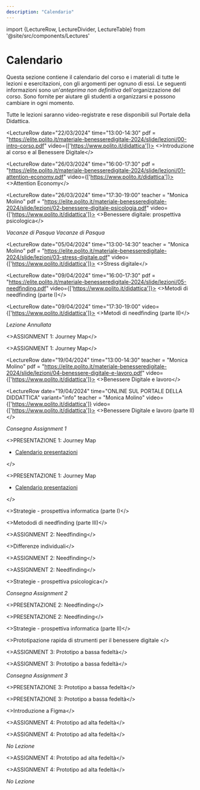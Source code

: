 ```yaml
---
description: "Calendario"
---
```


import {LectureRow, LectureDivider, LectureTable} from '@site/src/components/Lectures'


# Calendario

Questa sezione contiene il calendario del corso e i materiali di tutte le lezioni e esercitazioni, con gli argomenti per ognuno di essi. Le seguenti informazioni sono un'*anteprima non definitiva* dell'organizzazione del corso. Sono fornite per aiutare gli studenti a organizzarsi e possono cambiare in ogni momento.

Tutte le lezioni saranno video-registrate e rese disponibili sul Portale della Didattica.


<LectureTable defaultTeacher="Alberto Monge Roffarello" defaultType="Lezione" showMaterial={true} language='IT'>

<LectureDivider topic = "Settimana 1"/>

<LectureRow
    date="22/03/2024" time="13:00-14:30" pdf = "https://elite.polito.it/materiale-benesseredigitale-2024/slide/lezioni/00-intro-corso.pdf" video={['https://www.polito.it/didattica']}>
    <>Introduzione al corso e al Benessere Digitale</>
</LectureRow>

<LectureDivider topic = "Settimana 2"/>

<LectureRow
    date="26/03/2024" time="16:00-17:30" pdf = "https://elite.polito.it/materiale-benesseredigitale-2024/slide/lezioni/01-attention-economy.pdf" video={['https://www.polito.it/didattica']}>
    <>Attention Economy</>
</LectureRow>

<LectureRow
    date="26/03/2024" time="17:30-19:00"
    teacher = "Monica Molino" pdf = "https://elite.polito.it/materiale-benesseredigitale-2024/slide/lezioni/02-benessere-digitale-psicologia.pdf" video={['https://www.polito.it/didattica']}>
    <>Benessere digitale: prospettiva psicologica</>
</LectureRow>


<LectureRow variant="warning" teacher="" type="">
    <em>Vacanze di Pasqua</em>
</LectureRow>

<LectureDivider topic = "Settimana 3"/>

<LectureRow variant="warning" teacher="" type="">
    <em>Vacanze di Pasqua</em>
</LectureRow>

<LectureRow
    date="05/04/2024" time="13:00-14:30"
    teacher = "Monica Molino" pdf = "https://elite.polito.it/materiale-benesseredigitale-2024/slide/lezioni/03-stress-digitale.pdf" video={['https://www.polito.it/didattica']}>
    <>Stress digitale</>
</LectureRow>

<LectureDivider topic = "Settimana 4"/>

<LectureRow
    date="09/04/2024" time="16:00-17:30" pdf = "https://elite.polito.it/materiale-benesseredigitale-2024/slide/lezioni/05-needfinding.pdf" video={['https://www.polito.it/didattica']}>
    <>Metodi di needfinding (parte I)</>
</LectureRow>

<LectureRow
    date="09/04/2024" time="17:30-19:00" video={['https://www.polito.it/didattica']}>
    <>Metodi di needfinding (parte II)</>
</LectureRow>

<!--<LectureRow
    date="12/04/2024" time="13:00-14:30"
    teacher = "Monica Molino" pdf = "https://elite.polito.it/materiale-benesseredigitale-2024/slide/lezioni/04-benessere-digitale-e-lavoro.pdf">
    <>Benessere Digitale e lavoro (parte I)</>
</LectureRow>-->

<LectureRow
    date="12/04/2024" variant="warning" time="13:00-14:30" teacher="" type="">
    <em>Lezione Annullata</em>
</LectureRow>


<LectureDivider topic = "Settimana 5"/>

<LectureRow
    date="16/04/2024" time="16:00-17:30"
    type = "Esercitazione" pdf = "https://elite.polito.it/materiale-benesseredigitale-2024/slide/assignment/A1-journeymap.pdf">
    <>ASSIGNMENT 1: Journey Map</>
</LectureRow>

<LectureRow
    date="16/04/2024" time="17:30-19:00"
    type = "Esercitazione">
    <>ASSIGNMENT 1: Journey Map</>
</LectureRow>

<LectureRow
    date="19/04/2024" time="13:00-14:30"
    teacher = "Monica Molino" pdf = "https://elite.polito.it/materiale-benesseredigitale-2024/slide/lezioni/04-benessere-digitale-e-lavoro.pdf" video={['https://www.polito.it/didattica']}>
    <>Benessere Digitale e lavoro</>
</LectureRow>

<LectureRow
    date="19/04/2024" time="ONLINE SUL PORTALE DELLA DIDDATTICA" variant="info"
    teacher = "Monica Molino" video={['https://www.polito.it/didattica']} video={['https://www.polito.it/didattica']}>
    <>Benessere Digitale e lavoro (parte II)</>
</LectureRow>

<LectureDivider topic = "Settimana 6"/>

<LectureRow variant="success" date="22/04/2024" time="EOD" teacher="" type="">
    <em>Consegna Assignment 1</em>
</LectureRow>

<LectureRow
    date="23/04/2024" time="16:00-17:30"
    type = "Esercitazione" teacher = "Monica Molino">
    <>PRESENTAZIONE 1: Journey Map
    <ul><li><a href="https://docs.google.com/spreadsheets/d/1-J4LfEgAsTg8K8DJGgJS9MJuXyhhG2OjiB69xGXJuWw/edit?usp=sharing">Calendario presentazioni</a></li></ul></>
</LectureRow>

<LectureRow
    date="23/04/2024" time="17:30-19:00"
    type = "Esercitazione" teacher = "Monica Molino">
    <>PRESENTAZIONE 1: Journey Map
    <ul><li><a href="https://docs.google.com/spreadsheets/d/1-J4LfEgAsTg8K8DJGgJS9MJuXyhhG2OjiB69xGXJuWw/edit?usp=sharing">Calendario presentazioni</a></li></ul></>
</LectureRow>

<LectureRow
    date="26/04/2024" time="13:00-14:30" pdf = "https://elite.polito.it/materiale-benesseredigitale-2024/slide/lezioni/06-strategie-informatiche.pdf">
    <>Strategie - prospettiva informatica (parte I)</>
</LectureRow>

<LectureDivider topic = "Settimana 7"/>

<LectureRow
    date="30/04/2024" time="16:00-17:30"
    teacher = "Monica Molino">
    <>Metododi di needfinding (parte III)</>
</LectureRow>

<LectureRow
    date="30/04/2024" time="17:30-19:00"
    type = "Esercitazione" teacher = "Monica Molino">
    <>ASSIGNMENT 2: Needfinding</>
</LectureRow>

<LectureRow
    date="03/05/2024" time="13:00-14:30"
    teacher = "Monica Molino">
    <>Differenze individuali</>
</LectureRow>

<LectureDivider topic = "Settimana 8"/>

<LectureRow
    date="07/05/2024" time="16:00-17:30"
    type = "Esercitazione">
    <>ASSIGNMENT 2: Needfinding</>
</LectureRow>

<LectureRow
    date="07/05/2024" time="17:30-19:00"
    type = "Esercitazione" teacher = "Monica Molino">
    <>ASSIGNMENT 2: Needfinding</>
</LectureRow>

<LectureRow
    date="10/05/2024" time="13:00-14:30" teacher = "Monica Molino">
    <>Strategie - prospettiva psicologica</>
</LectureRow>

<LectureDivider topic = "Settimana 9"/>

<LectureRow variant="success" date="13/05/2024" time="EOD" teacher="" type="">
    <em>Consegna Assignment 2</em>
</LectureRow>

<LectureRow
    date="14/05/2024" time="16:00-17:30"
    type = "Esercitazione" teacher = "Monica Molino">
    <>PRESENTAZIONE 2: Needfinding</>
</LectureRow>

<LectureRow
    date="14/05/2024" time="17:30-19:00"
    type = "Esercitazione" teacher = "Monica Molino">
    <>PRESENTAZIONE 2: Needfinding</>
</LectureRow>

<LectureRow
    date="17/05/2024" time="13:00-14:30">
    <>Strategie - prospettiva informatica (parte II)</>
</LectureRow>

<LectureDivider topic = "Settimana 10"/>

<LectureRow
    date="21/05/2024" time="16:00-17:30">
    <>Prototipazione rapida di strumenti per il benessere digitale </>
</LectureRow>

<LectureRow
    date="21/05/2024" time="17:30-19:00"
    type = "Esercitazione">
    <>ASSIGNMENT 3: Prototipo a bassa fedeltà</>
</LectureRow>

<LectureRow
    date="17/05/2024" time="13:00-14:30"
    type = "Esercitazione" teacher = "Monica Molino">
    <>ASSIGNMENT 3: Prototipo a bassa fedeltà</>
</LectureRow>

<LectureDivider topic = "Settimana 11"/>

<LectureRow variant="success" date="27/05/2024" time="EOD" teacher="" type="">
    <em>Consegna Assignment 3</em>
</LectureRow>

<LectureRow
    date="28/05/2024" time="16:00-17:30"
    type = "Esercitazione">
    <>PRESENTAZIONE 3: Prototipo a bassa fedeltà</>
</LectureRow>

<LectureRow
    date="28/05/2024" time="17:30-19:00"
    type = "Esercitazione">
    <>PRESENTAZIONE 3: Prototipo a bassa fedeltà</>
</LectureRow>

<LectureRow
    date="31/05/2024" time="13:00-14:30">
    <>Introduzione a Figma</>
</LectureRow>

<LectureDivider topic = "Settimana 12"/>

<LectureRow
    date="04/06/2024" time="16:00-17:30"
    type = "Esercitazione" teacher = "Monica Molino">
    <>ASSIGNMENT 4: Prototipo ad alta fedeltà</>
</LectureRow>

<LectureRow
    date="04/06/2024" time="17:30-19:00"
    type = "Esercitazione" teacher = "Monica Molino">
    <>ASSIGNMENT 4: Prototipo ad alta fedeltà</>
</LectureRow>

<LectureRow
    date="07/06/2024" variant="warning" time="13:00-14:30" teacher="" type="">
    <em>No Lezione</em>
</LectureRow>

<LectureDivider topic = "Settimana 13"/>

<LectureRow
    date="11/06/2024" time="16:00-17:30"
    type = "Esercitazione">
    <>ASSIGNMENT 4: Prototipo ad alta fedeltà</>
</LectureRow>

<LectureRow
    date="11/06/2024" time="17:30-19:00"
    type = "Esercitazione">
    <>ASSIGNMENT 4: Prototipo ad alta fedeltà</>
</LectureRow>

<LectureRow
    date="14/06/2024" variant="warning" time="13:00-14:30" teacher="" type="">
    <em>No Lezione</em>
</LectureRow>

</LectureTable>

  